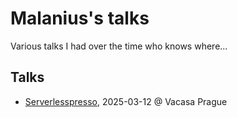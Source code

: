 # Malanius's talks

Various talks I had over the time who knows where...

## Talks

- [Serverlesspresso](serverlesspresso/README.md), 2025-03-12 @ Vacasa Prague
